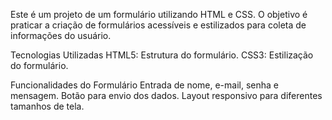 Este é um projeto de um formulário utilizando HTML e CSS. O objetivo é praticar a criação de formulários acessíveis e estilizados para coleta de informações do usuário.

Tecnologias Utilizadas
HTML5: Estrutura do formulário.
CSS3: Estilização do formulário.

Funcionalidades do Formulário
Entrada de nome, e-mail, senha e mensagem.
Botão para envio dos dados.
Layout responsivo para diferentes tamanhos de tela.